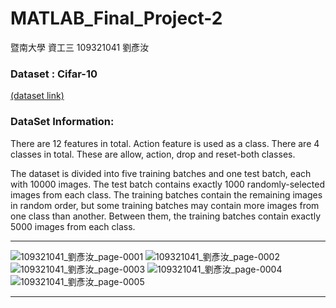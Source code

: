 # MATLAB_Final_Project-2

暨南大學 資工三 109321041 劉彥汝

### Dataset : Cifar-10
[(dataset link)](https://www.cs.toronto.edu/~kriz/cifar.html)

### DataSet Information: 
There are 12 features in total. Action feature is used as a class. There are 4 classes in total. These are allow, action, drop and reset-both classes.

The dataset is divided into five training batches and one test batch, each with 10000 images. The test batch contains exactly 1000 randomly-selected images from each class. The training batches contain the remaining images in random order, but some training batches may contain more images from one class than another. Between them, the training batches contain exactly 5000 images from each class.

---

![109321041_劉彥汝_page-0001](https://user-images.githubusercontent.com/61071600/210127303-2b854b35-c1c6-4868-80f9-86b6231905a7.jpg)
![109321041_劉彥汝_page-0002](https://user-images.githubusercontent.com/61071600/210127305-878063bd-c685-4bc2-be52-9223528eecad.jpg)
![109321041_劉彥汝_page-0003](https://user-images.githubusercontent.com/61071600/210127306-cd9827f2-ba41-4f7c-94f9-53142d638842.jpg)
![109321041_劉彥汝_page-0004](https://user-images.githubusercontent.com/61071600/210127307-5abbdccd-daea-4560-b578-ed8cfc184b5f.jpg)
![109321041_劉彥汝_page-0005](https://user-images.githubusercontent.com/61071600/210127309-9e34a61f-b325-442a-a761-edc27958a18d.jpg)

---
